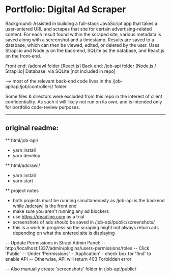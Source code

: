 # Portfolio: Digital Ad Scraper

Background: Assisted in building a full-stack JavaScript app that takes a user-entered URL and scrapes that site for certain advertising-related content. For each result found within the scraped site, various metadata is saved along with a screenshot and a timestamp. Results are saved to a database, which can then be viewed, edited, or deleted by the user. Uses Strapi.io and Node.js on the back-end, SQLite as the database, and React.js on the front-end.

Front end: /adcrawl folder [React.js]
Back end: /job-api folder [Node.js / Strapi.io]
Database: via SQLite [not included in repo]

--> most of the relevant back-end code lives in the /job-api/api/job/controllers/ folder

Some files & directors were excluded from this repo in the interest of client confidentiality. As such it will likely not run on its own, and is intended only for portfolio code-review purposes.

--------------------------------------------------------

## original readme:
** html/job-api/

- yarn install
- yarn develop

** html/adcrawl/

- yarn install
- yarn start

** project notes

- both projects must be running simultaneously as /job-api is the backend while /adcrawl is the front end
- make sure you aren't running any ad blockers
- use https://deadline.com as a trial
- screenshots of ads should be saved in /job-api/public/screenshots/
- this is a work in progress so the scraping might not always return ads depending on what the entered site is displaying


-- Update Permissions in Strapi Admin Panel:
--  http://localhost:1337/admin/plugins/users-permissions/roles
-- Click 'Public'
-- Under 'Permissions' - 'Application' - check box for 'find' to enable API
-- Otherwise, API will return 403 Forbidden error

-- Also manually create 'screenshots' folder in /job-api/public/